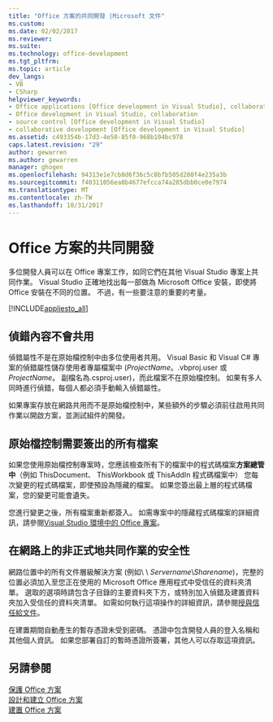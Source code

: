 ```yaml
---
title: "Office 方案的共同開發 |Microsoft 文件"
ms.custom: 
ms.date: 02/02/2017
ms.reviewer: 
ms.suite: 
ms.technology: office-development
ms.tgt_pltfrm: 
ms.topic: article
dev_langs:
- VB
- CSharp
helpviewer_keywords:
- Office applications [Office development in Visual Studio], collaborative development
- Office development in Visual Studio, collaboration
- source control [Office development in Visual Studio]
- collaborative development [Office development in Visual Studio]
ms.assetid: c493354b-17d3-4e50-85f0-968b104bc978
caps.latest.revision: "29"
author: gewarren
ms.author: gewarren
manager: ghogen
ms.openlocfilehash: 94313e1e7cb8d6f36c5c8bfb505d280f4e235a3b
ms.sourcegitcommit: f40311056ea0b4677efcca74a285dbb0ce0e7974
ms.translationtype: MT
ms.contentlocale: zh-TW
ms.lasthandoff: 10/31/2017
---
```

# <a name="collaborative-development-of-office-solutions"></a>Office 方案的共同開發
  多位開發人員可以在 Office 專案工作，如同它們在其他 Visual Studio 專案上共同作業。 Visual Studio 正確地找出每一部做為 Microsoft Office 安裝，即使將 Office 安裝在不同的位置。 不過，有一些要注意的重要的考量。  
  
 [!INCLUDE[appliesto_all](../vsto/includes/appliesto-all-md.md)]  
  
## <a name="debug-properties-are-not-shared"></a>偵錯內容不會共用  
 偵錯屬性不是在原始檔控制中由多位使用者共用。 Visual Basic 和 Visual C# 專案的偵錯屬性儲存使用者專屬檔案中 (*ProjectName*。.vbproj.user 或*ProjectName*。 副檔名為.csproj.user)，而此檔案不在原始檔控制。 如果有多人同時進行偵錯，每個人都必須手動輸入偵錯屬性。  
  
 如果專案存放在網路共用而不是原始檔控制中，某些額外的步驟必須前往啟用共同作業以開啟方案，並測試組件的開發。  
  
## <a name="source-control-requires-checking-out-all-files"></a>原始檔控制需要簽出的所有檔案  
 如果您使用原始檔控制專案時，您應該檢查所有下的檔案中的程式碼檔案**方案總管 中**（例如 ThisDocument、 ThisWorkbook 或 ThisAddIn 程式碼檔案中） 您每次變更的程式碼檔案，即使預設為隱藏的檔案。 如果您簽出最上層的程式碼檔案，您的變更可能會遺失。  
  
 您進行變更之後，所有檔案重新都簽入。 如需專案中的隱藏程式碼檔案的詳細資訊，請參閱[Visual Studio 環境中的 Office 專案](../vsto/office-projects-in-the-visual-studio-environment.md)。  
  
## <a name="security-for-informal-collaboration-on-a-network"></a>在網路上的非正式地共同作業的安全性  
 網路位置中的所有文件層級解決方案 (例如\\ \\ *Servername*\\*Sharename*)，完整的位置必須加入至您正在使用的 Microsoft Office 應用程式中受信任的資料夾清單。 選取的選項時請包含子目錄的主要資料夾下方，或特別加入偵錯及建置資料夾加入受信任的資料夾清單。 如需如何執行這項操作的詳細資訊，請參閱[授與信任給文件](../vsto/granting-trust-to-documents.md)。  
  
 在建置期間自動產生的暫存憑證未受到密碼。 憑證中包含開發人員的登入名稱和其他個人資訊。 如果您部署自訂的暫時憑證所簽署，其他人可以存取這項資訊。  
  
## <a name="see-also"></a>另請參閱  
 [保護 Office 方案](../vsto/securing-office-solutions.md)   
 [設計和建立 Office 方案](../vsto/designing-and-creating-office-solutions.md)   
 [建置 Office 方案](../vsto/building-office-solutions.md)  
  
  